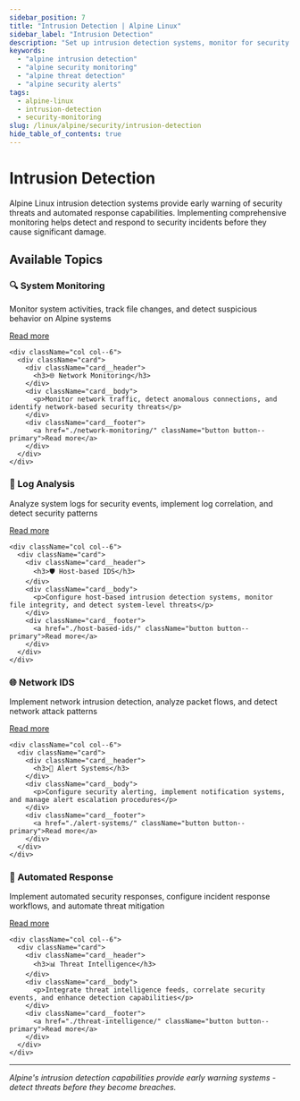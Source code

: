 ```yaml
---
sidebar_position: 7
title: "Intrusion Detection | Alpine Linux"
sidebar_label: "Intrusion Detection"
description: "Set up intrusion detection systems, monitor for security threats, and implement automated security responses in Alpine Linux."
keywords:
  - "alpine intrusion detection"
  - "alpine security monitoring"
  - "alpine threat detection"
  - "alpine security alerts"
tags:
  - alpine-linux
  - intrusion-detection
  - security-monitoring
slug: /linux/alpine/security/intrusion-detection
hide_table_of_contents: true
---
```


# Intrusion Detection

Alpine Linux intrusion detection systems provide early warning of security threats and automated response capabilities. Implementing comprehensive monitoring helps detect and respond to security incidents before they cause significant damage.

## Available Topics

<div className="container">
  <div className="row">
    <div className="col col--6">
      <div className="card">
        <div className="card__header">
          <h3>🔍 System Monitoring</h3>
        </div>
        <div className="card__body">
          <p>Monitor system activities, track file changes, and detect suspicious behavior on Alpine systems</p>
        </div>
        <div className="card__footer">
          <a href="./system-monitoring/" className="button button--primary">Read more</a>
        </div>
      </div>
    </div>
    
    <div className="col col--6">
      <div className="card">
        <div className="card__header">
          <h3>🌐 Network Monitoring</h3>
        </div>
        <div className="card__body">
          <p>Monitor network traffic, detect anomalous connections, and identify network-based security threats</p>
        </div>
        <div className="card__footer">
          <a href="./network-monitoring/" className="button button--primary">Read more</a>
        </div>
      </div>
    </div>
  </div>

  <div className="row">
    <div className="col col--6">
      <div className="card">
        <div className="card__header">
          <h3>📝 Log Analysis</h3>
        </div>
        <div className="card__body">
          <p>Analyze system logs for security events, implement log correlation, and detect security patterns</p>
        </div>
        <div className="card__footer">
          <a href="./log-analysis/" className="button button--primary">Read more</a>
        </div>
      </div>
    </div>
    
    <div className="col col--6">
      <div className="card">
        <div className="card__header">
          <h3>🛡️ Host-based IDS</h3>
        </div>
        <div className="card__body">
          <p>Configure host-based intrusion detection systems, monitor file integrity, and detect system-level threats</p>
        </div>
        <div className="card__footer">
          <a href="./host-based-ids/" className="button button--primary">Read more</a>
        </div>
      </div>
    </div>
  </div>

  <div className="row">
    <div className="col col--6">
      <div className="card">
        <div className="card__header">
          <h3>🌐 Network IDS</h3>
        </div>
        <div className="card__body">
          <p>Implement network intrusion detection, analyze packet flows, and detect network attack patterns</p>
        </div>
        <div className="card__footer">
          <a href="./network-ids/" className="button button--primary">Read more</a>
        </div>
      </div>
    </div>
    
    <div className="col col--6">
      <div className="card">
        <div className="card__header">
          <h3>🚨 Alert Systems</h3>
        </div>
        <div className="card__body">
          <p>Configure security alerting, implement notification systems, and manage alert escalation procedures</p>
        </div>
        <div className="card__footer">
          <a href="./alert-systems/" className="button button--primary">Read more</a>
        </div>
      </div>
    </div>
  </div>

  <div className="row">
    <div className="col col--6">
      <div className="card">
        <div className="card__header">
          <h3>🤖 Automated Response</h3>
        </div>
        <div className="card__body">
          <p>Implement automated security responses, configure incident response workflows, and automate threat mitigation</p>
        </div>
        <div className="card__footer">
          <a href="./automated-response/" className="button button--primary">Read more</a>
        </div>
      </div>
    </div>
    
    <div className="col col--6">
      <div className="card">
        <div className="card__header">
          <h3>📊 Threat Intelligence</h3>
        </div>
        <div className="card__body">
          <p>Integrate threat intelligence feeds, correlate security events, and enhance detection capabilities</p>
        </div>
        <div className="card__footer">
          <a href="./threat-intelligence/" className="button button--primary">Read more</a>
        </div>
      </div>
    </div>
  </div>
</div>

---

*Alpine's intrusion detection capabilities provide early warning systems - detect threats before they become breaches.*